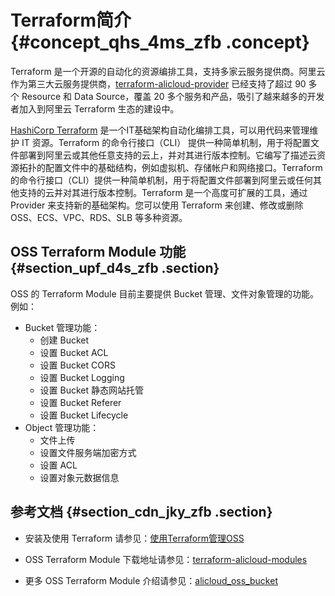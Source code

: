 # Terraform简介 {#concept_qhs_4ms_zfb .concept}

Terraform 是一个开源的自动化的资源编排工具，支持多家云服务提供商。阿里云作为第三大云服务提供商，[terraform-alicloud-provider](https://www.terraform.io/docs/providers/alicloud/index.html) 已经支持了超过 90 多个 Resource 和 Data Source，覆盖 20 多个服务和产品，吸引了越来越多的开发者加入到阿里云 Terraform 生态的建设中。

[HashiCorp Terraform](https://www.terraform.io/) 是一个IT基础架构自动化编排工具，可以用代码来管理维护 IT 资源。Terraform 的命令行接口（CLI） 提供一种简单机制，用于将配置文件部署到阿里云或其他任意支持的云上，并对其进行版本控制。它编写了描述云资源拓扑的配置文件中的基础结构，例如虚拟机、存储帐户和网络接口。Terraform 的命令行接口（CLI）提供一种简单机制，用于将配置文件部署到阿里云或任何其他支持的云并对其进行版本控制。Terraform 是一个高度可扩展的工具，通过 Provider 来支持新的基础架构。您可以使用 Terraform 来创建、修改或删除 OSS、ECS、VPC、RDS、SLB 等多种资源。

## OSS Terraform Module 功能 {#section_upf_d4s_zfb .section}

OSS 的 Terraform Module 目前主要提供 Bucket 管理、文件对象管理的功能。例如：

-   Bucket 管理功能：
    -   创建 Bucket
    -   设置 Bucket ACL
    -   设置 Bucket CORS
    -   设置 Bucket Logging
    -   设置 Bucket 静态网站托管
    -   设置 Bucket Referer
    -   设置 Bucket Lifecycle
-   Object 管理功能：
    -   文件上传
    -   设置文件服务端加密方式
    -   设置 ACL
    -   设置对象元数据信息

## 参考文档 {#section_cdn_jky_zfb .section}

-   安装及使用 Terraform 请参见：[使用Terraform管理OSS](cn.zh-CN/最佳实践/Terraform/使用Terraform管理OSS.md#)
-   OSS Terraform Module 下载地址请参见：[terraform-alicloud-modules](https://github.com/terraform-alicloud-modules/terraform-alicloud-oss-object)

-   更多 OSS Terraform Module 介绍请参见：[alicloud\_oss\_bucket](https://www.terraform.io/docs/providers/alicloud/r/oss_bucket.html)


